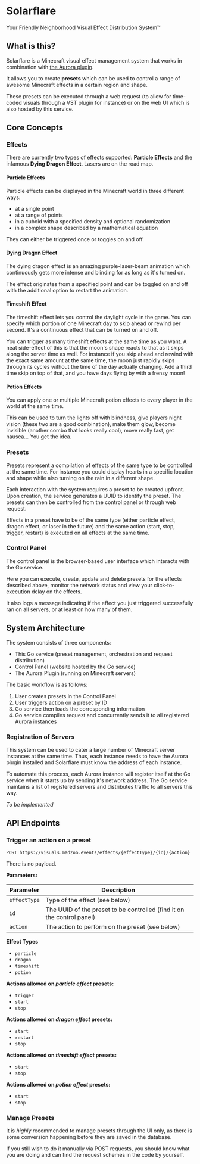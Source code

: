 # Solarflare
Your Friendly Neighborhood Visual Effect Distribution System&trade;

## What is this?
Solarflare is a Minecraft visual effect management system that works in combination with [the Aurora plugin](https://github.com/SorenNeedsCoffee/aurora).

It allows you to create **presets** which can be used to control a range of awesome Minecraft effects in a certain region and shape.

These presets can be executed through a web request (to allow for time-coded visuals through a VST plugin for instance) or on the web UI which is also hosted by this service.

## Core Concepts

### Effects

There are currently two types of effects supported: **Particle Effects** and the infamous **Dying Dragon Effect**. Lasers are on the road map.

#### Particle Effects

Particle effects can be displayed in the Minecraft world in three different ways:

- at a single point
- at a range of points
- in a cuboid with a specified density and optional randomization
- in a complex shape described by a mathematical equation

They can either be triggered once or toggles on and off.

#### Dying Dragon Effect

The dying dragon effect is an amazing purple-laser-beam animation which continuously gets more intense and blinding for as long as it's turned on.

The effect originates from a specified point and can be toggled on and off with the additional option to restart the animation.

#### Timeshift Effect

The timeshift effect lets you control the daylight cycle in the game. You can specify which portion of one Minecraft day to skip ahead or rewind per second. It's a continuous effect that can be turned on and off.

You can trigger as many timeshift effects at the same time as you want. A neat side-effect of this is that the moon's shape reacts to that as it skips along the server time as well. For instance if you skip ahead and rewind with the exact same amount at the same time, the moon just rapidly skips through its cycles without the time of the day actually changing. Add a third time skip on top of that, and you have days flying by with a frenzy moon!

#### Potion Effects

You can apply one or multiple Minecraft potion effects to every player in the world at the same time.

This can be used to turn the lights off with blindness, give players night vision (these two are a good combination), make them glow, become invisible (another combo that looks really cool), move really fast, get nausea... You get the idea.

### Presets

Presets represent a compilation of effects of the same type to be controlled at the same time. For instance you could display hearts in a specific location and shape while also turning on the rain in a different shape.

Each interaction with the system requires a preset to be created upfront. Upon creation, the service generates a UUID to identify the preset. The presets can then be controlled from the control panel or through web request.

Effects in a preset have to be of the same type (either particle effect, dragon effect, or laser in the future) and the same action (start, stop, trigger, restart) is executed on all effects at the same time.

### Control Panel

The control panel is the browser-based user interface which interacts with the Go service.

Here you can execute, create, update and delete presets for the effects described above, monitor the network status and view your click-to-execution delay on the effects.

It also logs a message indicating if the effect you just triggered successfully ran on all servers, or at least on how many of them.

## System Architecture

The system consists of three components:

- This Go service (preset management, orchestration and request distribution)
- Control Panel (website hosted by the Go service)
- The Aurora Plugin (running on Minecraft servers)

The basic workflow is as follows:
1. User creates presets in the Control Panel
2. User triggers action on a preset by ID
3. Go service then loads the corresponding information
4. Go service compiles request and concurrently sends it to all registered Aurora instances

### Registration of Servers

This system can be used to cater a large number of Minecraft server instances at the same time. Thus, each instance needs to have the Aurora plugin installed and Solarflare must know the address of each instance.

To automate this process, each Aurora instance will register itself at the Go service when it starts up by sending it's network address. The Go service maintains a list of registered servers and distributes traffic to all servers this way.

*To be implemented*

## API Endpoints

### Trigger an action on a preset
`POST https://visuals.madzoo.events/effects/{effectType}/{id}/{action}`

There is no payload.

**Parameters:**

| Parameter    | Description                                                            |
| ------------ | ---------------------------------------------------------------------- |
| `effectType` | Type of the effect (see below)                                         |
| `id`         | The UUID of the preset to be controlled (find it on the control panel) |
| `action`     | The action to perform on the preset (see below)                        |

**Effect Types**
- `particle`
- `dragon`
- `timeshift`
- `potion`

**Actions allowed on *particle effect* presets:**
- `trigger`
- `start`
- `stop`

**Actions allowed on *dragon effect* presets:**
- `start`
- `restart`
- `stop`

**Actions allowed on *timeshift effect* presets:**
- `start`
- `stop`

**Actions allowed on *potion effect* presets:**
- `start`
- `stop`

### Manage Presets

It is *highly* recommended to manage presets through the UI only, as there is some conversion happening before they are saved in the database.

If you still wish to do it manually via POST requests, you should know what you are doing and can find the request schemes in the code by yourself.
